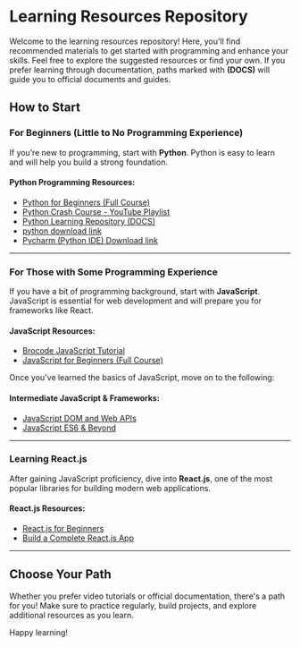 # Learning Resources Repository

Welcome to the learning resources repository! Here, you'll find recommended materials to get started with programming and enhance your skills. Feel free to explore the suggested resources or find your own. If you prefer learning through documentation, paths marked with **(DOCS)** will guide you to official documents and guides.

## How to Start

### For Beginners (Little to No Programming Experience)

If you’re new to programming, start with **Python**. Python is easy to learn and will help you build a strong foundation.

#### Python Programming Resources:
- [Python for Beginners (Full Course)](https://youtu.be/_uQrJ0TkZlc?si=61r2B4DE6HzNnOU5)
- [Python Crash Course - YouTube Playlist](https://youtube.com/playlist?list=PL_Z59lfOPBXfn7eFokt2XYwMJVBrjrOHb&si=UVDdb_yHjx28FY6I)
- [Python Learning Repository (DOCS)](https://github.com/Tanu-N-Prabhu/Python)
- [python download link](https://www.python.org/ftp/python/3.12.6/python-3.12.6-amd64.exe)
- [Pycharm (Python IDE) Download link ](https://www.jetbrains.com/pycharm/download/download-thanks.html?platform=windows&code=PCC)
---

### For Those with Some Programming Experience

If you have a bit of programming background, start with **JavaScript**. JavaScript is essential for web development and will prepare you for frameworks like React.

#### JavaScript Resources:
- [Brocode JavaScript Tutorial](https://youtu.be/lfmg-EJ8gm4)
- [JavaScript for Beginners (Full Course)](https://youtu.be/EerdGm-ehJQ?si=AqlwSbOdUblKrnDw)

Once you've learned the basics of JavaScript, move on to the following:

#### Intermediate JavaScript & Frameworks:
- [JavaScript DOM and Web APIs](https://youtu.be/m55PTVUrlnA)
- [JavaScript ES6 & Beyond](https://youtu.be/ACaT1Gfhe6I)

---

### Learning React.js

After gaining JavaScript proficiency, dive into **React.js**, one of the most popular libraries for building modern web applications.

#### React.js Resources:
- [React.js for Beginners](https://youtu.be/CgkZ7MvWUAA?si=8a3Q-yw6-Uvosr0f)
- [Build a Complete React.js App](https://youtu.be/wIyHSOugGGw?si=QaHen2OBx_LMa6s4)

---

## Choose Your Path

Whether you prefer video tutorials or official documentation, there's a path for you! Make sure to practice regularly, build projects, and explore additional resources as you learn.

Happy learning!
